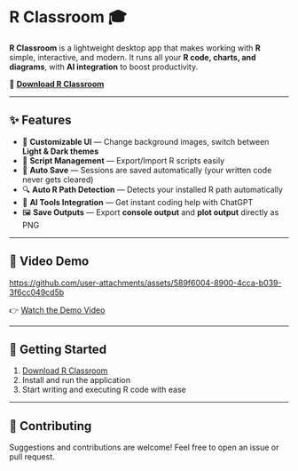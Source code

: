 # R Classroom 🎓

**R Classroom** is a lightweight desktop app that makes working with **R** simple, interactive, and modern.
It runs all your **R code, charts, and diagrams**, with **AI integration** to boost productivity.

🔗 **[Download R Classroom](https://drive.google.com/file/d/1O54cPK2LpZvxd8LIHdNWbCIE1XT2ZU7k/view?usp=sharing)**

---

## ✨ Features

* 🎨 **Customizable UI** — Change background images, switch between **Light & Dark themes**
* 📂 **Script Management** — Export/Import R scripts easily
* 💾 **Auto Save** — Sessions are saved automatically (your written code never gets cleared)
* 🔍 **Auto R Path Detection** — Detects your installed R path automatically
* 🤖 **AI Tools Integration** — Get instant coding help with ChatGPT
* 🖼 **Save Outputs** — Export **console output** and **plot output** directly as PNG

---

## 🎥 Video Demo



https://github.com/user-attachments/assets/589f6004-8900-4cca-b039-3f6cc049cd5b



👉 [Watch the Demo Video](https://drive.google.com/file/d/1O54cPK2LpZvxd8LIHdNWbCIE1XT2ZU7k/view?usp=sharing)

---

## 🚀 Getting Started

1. [Download R Classroom](https://drive.google.com/file/d/1O54cPK2LpZvxd8LIHdNWbCIE1XT2ZU7k/view?usp=sharing)
2. Install and run the application
3. Start writing and executing R code with ease

---

## 🤝 Contributing

Suggestions and contributions are welcome! Feel free to open an issue or pull request.

